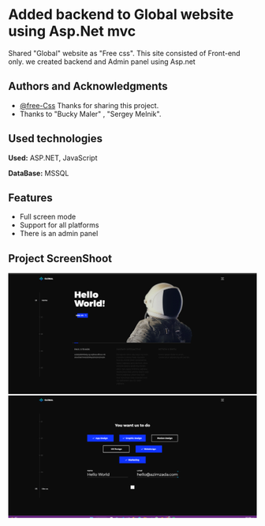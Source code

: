 
# Added backend to Global website using Asp.Net mvc
Shared "Global" website as "Free css". This site consisted of Front-end only. we created backend and Admin panel using Asp.net

## Authors and Acknowledgments

- [@free-Css](https://www.free-css.com/free-css-templates/page288/global) Thanks for sharing this project.
- Thanks to "Bucky Maler" , "Sergey Melnik".


  
## Used technologies

**Used:** ASP.NET, JavaScript

**DataBase:** MSSQL
  
## Features

- Full screen mode
- Support for all platforms
- There is an admin panel

  
## Project ScreenShoot

![ScreenShoot1](https://github.com/MrAzimzadeh/Global-Asp.Net-MVC/blob/master/WebApp/wwwroot/Uploads/Screenshot_20230215_090338.png?raw=true)
![ScreenShoot](https://github.com/MrAzimzadeh/Global-Asp.Net-MVC/blob/master/WebApp/wwwroot/Uploads/Screenshot_20230215_090228.png?raw=true)

  
